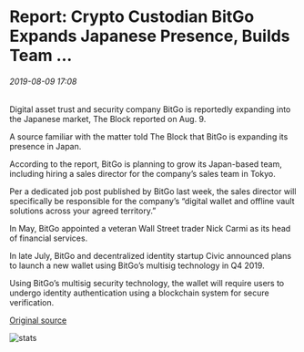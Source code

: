 # Report: Crypto Custodian BitGo Expands Japanese Presence, Builds Team ...

###### 2019-08-09 17:08

Digital asset trust and security company BitGo is reportedly expanding into the Japanese market, The Block reported on Aug. 9.

A source familiar with the matter told The Block that BitGo is expanding its presence in Japan.

According to the report, BitGo is planning to grow its Japan-based team, including hiring a sales director for the company’s sales team in Tokyo.

Per a dedicated job post published by BitGo last week, the sales director will specifically be responsible for the company’s “digital wallet and offline vault solutions across your agreed territory.”

In May, BitGo appointed a veteran Wall Street trader Nick Carmi as its head of financial services.

In late July, BitGo and decentralized identity startup Civic announced plans to launch a new wallet using BitGo’s multisig technology in Q4 2019.

Using BitGo’s multisig security technology, the wallet will require users to undergo identity authentication using a blockchain system for secure verification.

[Original source](https://cointelegraph.com/news/report-crypto-custodian-bitgo-expands-japanese-presence-builds-team)

![stats](https://c.statcounter.com/11760860/0/a89fa40b/1/ "stats")